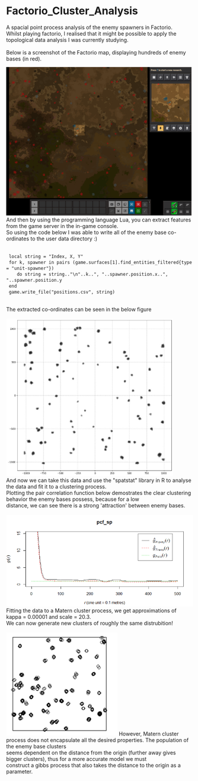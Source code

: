 # Factorio_Cluster_Analysis
A spacial point process analysis of the enemy spawners in Factorio. <br/>
Whilst playing factorio, I realised that it might be possible to apply the topological data analysis I was currently studying. <br/>
<br/>
Below is a screenshot of the Factorio map, displaying hundreds of enemy bases (in red). <br/>

<img src="factorio_screenshot.png" alt="Factorio Screenshot" width="500"/>
<br/>
And then by using the programming language Lua, you can extract features from the game server in the in-game console. <br/> 
So using the code below I was able to write all of the enemy base co-ordinates to the user data directory :) <br/>

<br/>

```
 local string = "Index, X, Y"
 for k, spawner in pairs (game.surfaces[1].find_entities_filtered{type = "unit-spawner"})
    do string = string.."\n"..k..", "..spawner.position.x..", "..spawner.position.y
 end 
 game.write_file("positions.csv", string)
```
<br/>
The extracted co-ordinates can be seen in the below figure
 <br/>
 <br/>
<img src="factorio_data_plot.png" alt="Factorio data plot" width="450"/>
<br/>
And now we can take this data and use the "spatstat" library in R to analyse the data and fit it to a clustering process. <br/>
Plotting the pair correlation function below demostrates the clear clustering behavior the enemy bases possess, because for a low <br/>
distance, we can see there is a strong 'attraction' between enemy bases. <br/>
<br/>
<img src="pcf_factorio.PNG" alt="pcf" width="550"/>
<br/>
Fitting the data to a Matern cluster process, we get approximations of kappa = 0.00001 and scale = 20.3. <br/>
We can now generate new clusters of roughly the same distrubition!
<br/>
<br/>
<img src="sim_clust.PNG" alt="pcf" width="300"/>
However, Matern cluster process does not encapsulate all the desired properties. The population of the enemy base clusters <br/>
seems dependent on the distance from the origin (further away gives bigger clusters), thus for a more accurate model we must <br/>
construct a gibbs process that also takes the distance to the origin as a parameter.
